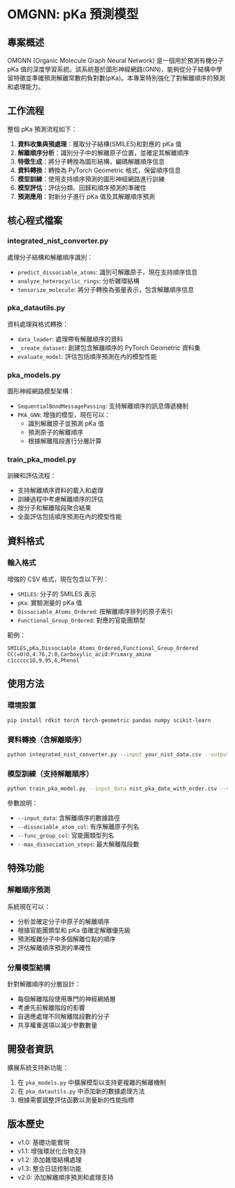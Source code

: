 
# OMGNN: pKa 預測模型

## 專案概述

OMGNN (Organic Molecule Graph Neural Network) 是一個用於預測有機分子 pKa 值的深度學習系統。該系統基於圖形神經網路(GNN)，能夠從分子結構中學習特徵並準確預測解離常數的負對數(pKa)。本專案特別強化了對解離順序的預測和處理能力。

## 工作流程

整個 pKa 預測流程如下：

1. **資料收集與預處理**：獲取分子結構(SMILES)和對應的 pKa 值
2. **解離順序分析**：識別分子中的解離原子位置，並確定其解離順序
3. **特徵生成**：將分子轉換為圖形結構，編碼解離順序信息
4. **資料轉換**：轉換為 PyTorch Geometric 格式，保留順序信息
5. **模型訓練**：使用支持順序預測的圖形神經網路進行訓練
6. **模型評估**：評估分類、回歸和順序預測的準確性
7. **預測應用**：對新分子進行 pKa 值及其解離順序預測

## 核心程式檔案

### integrated_nist_converter.py

處理分子結構和解離順序識別：
- `predict_dissociable_atoms`: 識別可解離原子，現在支持順序信息
- `analyze_heterocyclic_rings`: 分析雜環結構
- `tensorize_molecule`: 將分子轉換為張量表示，包含解離順序信息

### pka_datautils.py

資料處理與格式轉換：
- `data_loader`: 處理帶有解離順序的資料
- `_create_dataset`: 創建包含解離順序的 PyTorch Geometric 資料集
- `evaluate_model`: 評估包括順序預測在內的模型性能

### pka_models.py

圖形神經網路模型架構：
- `SequentialBondMessagePassing`: 支持解離順序的訊息傳遞機制
- `PKA_GNN`: 增強的模型，現在可以：
  - 識別解離原子並預測 pKa 值
  - 預測原子的解離順序
  - 根據解離階段進行分層計算

### train_pka_model.py

訓練和評估流程：
- 支持解離順序資料的載入和處理
- 訓練過程中考慮解離順序的評估
- 按分子和解離階段聚合結果
- 全面評估包括順序預測在內的模型性能

## 資料格式

### 輸入格式

增強的 CSV 格式，現在包含以下列：
- `SMILES`: 分子的 SMILES 表示
- `pKa`: 實驗測量的 pKa 值
- `Dissociable_Atoms_Ordered`: 按解離順序排列的原子索引
- `Functional_Group_Ordered`: 對應的官能團類型

範例：
```
SMILES,pKa,Dissociable_Atoms_Ordered,Functional_Group_Ordered
CC(=O)O,4.76,2:0,Carboxylic_acid:Primary_amine
c1ccccc1O,9.95,6,Phenol
```

## 使用方法

### 環境設置

```bash
pip install rdkit torch torch-geometric pandas numpy scikit-learn
```

### 資料轉換（含解離順序）

```bash
python integrated_nist_converter.py --input your_nist_data.csv --output processed_data_with_order.csv --assign_order
```

### 模型訓練（支持解離順序）

```bash
python train_pka_model.py --input_data nist_pka_data_with_order.csv --version pka_seq_v1 --dissociable_atom_col Dissociable_Atoms_Ordered --func_group_col Functional_Group_Ordered --max_dissociation_steps 2
```

參數說明：
- `--input_data`: 含解離順序的數據路徑
- `--dissociable_atom_col`: 有序解離原子列名
- `--func_group_col`: 官能團類型列名
- `--max_dissociation_steps`: 最大解離階段數

## 特殊功能

### 解離順序預測

系統現在可以：
- 分析並確定分子中原子的解離順序
- 根據官能團類型和 pKa 值確定解離優先級
- 預測複雜分子中多個解離位點的順序
- 評估解離順序預測的準確性

### 分層模型結構

針對解離順序的分層設計：
- 每個解離階段使用專門的神經網絡層
- 考慮先前解離階段的影響
- 自適應處理不同解離階段數的分子
- 共享權重選項以減少參數數量

## 開發者資訊

擴展系統支持新功能：
1. 在 `pka_models.py` 中擴展模型以支持更複雜的解離機制
2. 在 `pka_datautils.py` 中添加新的數據處理方法
3. 根據需要調整評估函數以測量新的性能指標

## 版本歷史

- v1.0: 基礎功能實現
- v1.1: 增強環狀化合物支持
- v1.2: 添加雜環結構處理
- v1.3: 整合日誌控制功能
- v2.0: 添加解離順序預測和處理支持
